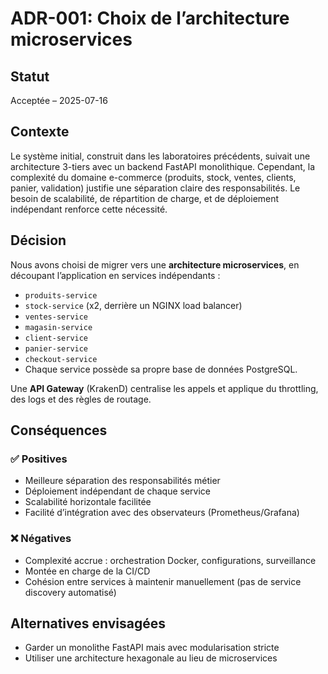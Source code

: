 # ADR-001: Choix de l’architecture microservices

## Statut
Acceptée – 2025-07-16

## Contexte
Le système initial, construit dans les laboratoires précédents, suivait une architecture 3-tiers avec un backend FastAPI monolithique. Cependant, la complexité du domaine e-commerce (produits, stock, ventes, clients, panier, validation) justifie une séparation claire des responsabilités. Le besoin de scalabilité, de répartition de charge, et de déploiement indépendant renforce cette nécessité.

## Décision
Nous avons choisi de migrer vers une **architecture microservices**, en découpant l’application en services indépendants :

- `produits-service`
- `stock-service` (x2, derrière un NGINX load balancer)
- `ventes-service`
- `magasin-service`
- `client-service`
- `panier-service`
- `checkout-service`
- Chaque service possède sa propre base de données PostgreSQL.

Une **API Gateway** (KrakenD) centralise les appels et applique du throttling, des logs et des règles de routage.

## Conséquences

### ✅ Positives
- Meilleure séparation des responsabilités métier
- Déploiement indépendant de chaque service
- Scalabilité horizontale facilitée
- Facilité d’intégration avec des observateurs (Prometheus/Grafana)

### ❌ Négatives
- Complexité accrue : orchestration Docker, configurations, surveillance
- Montée en charge de la CI/CD
- Cohésion entre services à maintenir manuellement (pas de service discovery automatisé)

## Alternatives envisagées
- Garder un monolithe FastAPI mais avec modularisation stricte
- Utiliser une architecture hexagonale au lieu de microservices
